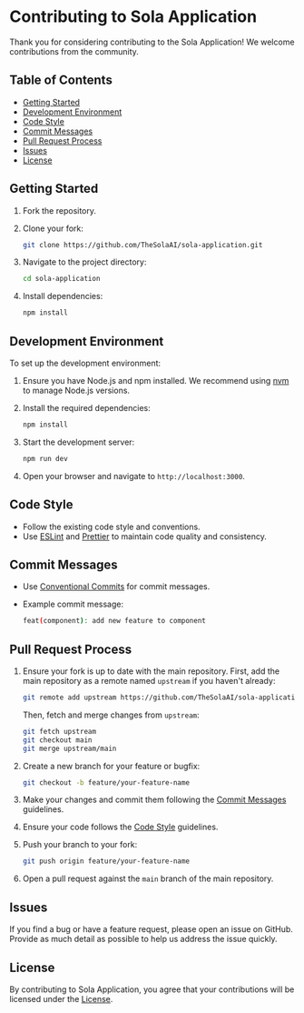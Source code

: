 # Contributing to Sola Application

Thank you for considering contributing to the Sola Application! We welcome contributions from the community.

## Table of Contents

- [Getting Started](#getting-started)
- [Development Environment](#development-environment)
- [Code Style](#code-style)
- [Commit Messages](#commit-messages)
- [Pull Request Process](#pull-request-process)
- [Issues](#issues)
- [License](#license)

## Getting Started

1. Fork the repository.
2. Clone your fork:

    ```sh
    git clone https://github.com/TheSolaAI/sola-application.git
    ```

3. Navigate to the project directory:

    ```sh
    cd sola-application
    ```

4. Install dependencies:

    ```sh
    npm install
    ```

## Development Environment

To set up the development environment:

1. Ensure you have Node.js and npm installed. We recommend using [nvm](https://github.com/nvm-sh/nvm) to manage Node.js versions.
2. Install the required dependencies:

    ```sh
    npm install
    ```

3. Start the development server:

    ```sh
    npm run dev
    ```

4. Open your browser and navigate to `http://localhost:3000`.

## Code Style

- Follow the existing code style and conventions.
- Use [ESLint](https://eslint.org/) and [Prettier](https://prettier.io/) to maintain code quality and consistency.

## Commit Messages

- Use [Conventional Commits](https://www.conventionalcommits.org/en/v1.0.0/) for commit messages.
- Example commit message:

    ```sh
    feat(component): add new feature to component
    ```

## Pull Request Process

1. Ensure your fork is up to date with the main repository. First, add the main repository as a remote named `upstream` if you haven't already:

    ```sh
    git remote add upstream https://github.com/TheSolaAI/sola-application.git
    ```

    Then, fetch and merge changes from `upstream`:

    ```sh
    git fetch upstream
    git checkout main
    git merge upstream/main
    ```

2. Create a new branch for your feature or bugfix:

    ```sh
    git checkout -b feature/your-feature-name
    ```

3. Make your changes and commit them following the [Commit Messages](#commit-messages) guidelines.
4. Ensure your code follows the [Code Style](#code-style) guidelines.
5. Push your branch to your fork:

    ```sh
    git push origin feature/your-feature-name
    ```

6. Open a pull request against the `main` branch of the main repository.

## Issues

If you find a bug or have a feature request, please open an issue on GitHub. Provide as much detail as possible to help us address the issue quickly.

## License

By contributing to Sola Application, you agree that your contributions will be licensed under the [License](LICENSE).
